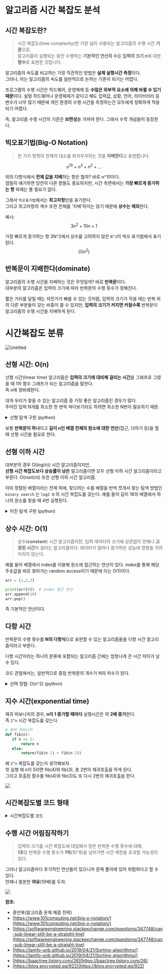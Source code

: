 # 알고리즘 시간 복잡도 분석

##  시간 복잡도란?

> 시간 복잡도(time complexity)란 가장 널리 사용되는 알고리즘의 수행 시간 **기준**으로,  
알고리즘이 실행되는 동안 수행하는 **기본적인 연산의 수**를 **입력의 크기 n**에 대한 **함수**로 표현한 것입니다.


알고리즘의 속도를 비교하는 가장 직관적인 방법은 **실제 실행시간 측정**이다.  
그러나, 이는 알고리즘의 속도를 일반적으로 논하는 기준이 되기는 어렵다.  

프로그램의 수행 시간은 하드웨어, 운영체제 등 **수많은 외부적 요소에 의해 바뀔 수 있기 때문**이다.
설령 하드웨어나 운영체제가 같다고 해도 입력값, 상황, 언어, 라이브러리 등 변수가 너무 많기 때문에 개인 환경의 수행 시간을 측정하는건 모두에게 정확하게 적용되기 어렵다.  

즉, 알고리즘 수행 시간의 기준은 **보편성**을 가져야 한다. 그래서 수학 개념들이 등장한다.    


## 빅오표기법(Big-O Notation)

> 한 가지 항목이 전체의 대소를 좌지우지하는 것을 **지배한다**고 표현합니다.

$$n^{10} +  n^{3} +  n^{2} + ...$$

위의 다항식에서 **전체 값을 지배**하는 항은 뭘까? 바로 n^10이다.  
엄밀히 얘기하면 당연히 다른 항들도 중요하지만, 시간 측면에서는 **가장 빠르게 증가하는 항** 외에는 볼 필요가 없다.

그래서 `빅오표기법`에서는 **최고차항**만을 표기한다.  
그리고 최고차항의 계수 또한 전체를 '지배'하지는 않기 때문에 **상수는 제외**한다.

예시:  
$$3n^2 + 10n + 1$$

가장 빠르게 증가하는 항 3N^2에서 상수를 고려하지 않은 `N^2`이 빅오 표기법에서 표기된다.  
$$O(n^2)$$


## 반복문이 지배한다(dominate)

알고리즘의 수행 시간을 지배하는 것은 무엇일까? 바로 **반복문**이다.  
대부분의 알고리즘은 입력의 크기에 따라 반복문의 수행 횟수가 정해진다.  

짧은 거리를 달릴 때는 자전거가 빠를 수 있는 것처럼, 입력의 크기가 작을 때는 반복 외의 다른 부분들이 갖는 비중이 클 수 있지만, 
**입력의 크기가 커지면 커질수록** 반복문이 알고리즘의 수행 시간을 지배하게 된다.


# 시간복잡도 분류

![Untitled](https://upload.wikimedia.org/wikipedia/commons/thumb/7/7e/Comparison_computational_complexity.svg/1200px-Comparison_computational_complexity.svg.png)  



## 선형 시간: O(n)

선형 시간(linear time) 알고리즘은 **입력의 크기에 대비해 걸리는 시간**을 그래프로 그렸을 때 1차 함수 그래프가 되는 알고리즘을 말한다.  
즉 n에 정비례한다.  

대개 우리가 찾을 수 있는 알고리즘 중 가장 좋은 알고리즘인 경우가 많다.  
주어진 입력 N개를 최소한 한 번씩 쳐다보기라도 하려면 최소한 N번이 필요하기 때문.

<details>
<summary>선형 탐색 구현 (python)</summary>

```python
# 선형 탐색 (일일이 다 확인하기)
def linearSearch(my_list, target):
	for element in my_list:
		if element == target:
			return True
	return False
```

리스트의 길이가 N이고 저 함수의 실행 시간은 N(에 정비례)이라고 할 수 있다.

</details>

보통 **반복문이 하나**이고 **길이 n인 배열 전체의 원소에 대한** **연산**(접근, 더하기 등)을 할 때 선형 시간을 필요로 한다.  

## 선형 이하 시간

대부분의 경우 O(log(n)) 시간 알고리즘이지만,  
**선형 시간 복잡도보다 상승률이 낮은** 알고리즘이면 모두 선형 이하 시간 알고리즘이라고 부른다. O(root(n)) 또한 선형 이하 시간 알고리즘.

이미 정렬된 배열이라는 전제 하에, 찾으려는 수를 배열을 반씩 쪼개서 찾는 탐색 방법인 `binary search` 는 `log2 N` 의 시간 복잡도를 갖는다. 예를 들어 길이 16의 배열에서 하나의 원소를 찾을 때 4번 실행된다.

<details>
<summary>이진 탐색 구현 (python)</summary>

```python
# 이진 탐색 : O(logN)
def binary_search(arr, x):
    low = 0
    mid = 0
    high = len(arr) - 1

    while low <= high:
        # 중간 index
        mid = (high + low) // 2
        # If x is greater, ignore left half
        if arr[mid] < x:
            low = mid + 1
        # If x is smaller, ignore right half
        elif arr[mid] > x:
            high = mid - 1
        # x is present at mid
        else:
            return mid
 
    # element not present
    return -1
```

</details>


## 상수 시간: O(1)

> 상수(**constant**) 시간 알고리즘이란, 입력 데이터의 크기에 상관없이 언제나 **고정된 시간**이 걸리는 알고리즘이다. 데이터가 얼마나 증가하든 성능에 영향을 거의 미치지 않는다.

예를 들어 배열에서 index를 이용해 원소에 접근하는 연산이 있다. index를 통해 해당 주솟값을 바로 찾아가는 random access이기 때문에 이는 O(1)이다.

```python
arr = [1,2,3]

print(arr[0])  # index 접근 연산 
arr.append(10)
arr.pop()
```

즉 기본적인 연산이다.


## 다항 시간

반복문의 수행 횟수를 **N의 다항식**으로 표현할 수 있는 알고리즘들을 다항 시간 알고리즘이라고 부른다.  

다항 시간이라는 하나의 분류에 포함되는 알고리즘 간에는 엄청나게 큰 시간 차이가 날 수 있다.   

코드 관점에서는, 일반적으로 중첩 반복문의 개수가 N의 차수가 된다.  

<details>
<summary>선택 정렬: O(n^2) (python)</summary>

```python
// 선택 정렬
def selection_sort(arr):
    for i in range(len(arr) - 1): // 첫번째 반복문
        min_idx = i
        for j in range(i + 1, len(arr)): // 두번째 반복문
            if arr[j] < arr[min_idx]:
                min_idx = j
        arr[i], arr[min_idx] = arr[min_idx], arr[i] // swap
```

</details>

## 지수 시간(exponential time)

재귀 피보나치의 경우, **n이 1 증가할 때마다** 실행시간은 약 **2배 증가**한다.  
즉 `2^n` 시간 복잡도를 갖는다.  


```python
# 재귀 피보나치
def fib(n):
   if n <= 1:
       return n
   else:
       return(fib(n-1) + fib(n-2))
```


왜 `2^n` 복잡도를 갖는지 생각해보자.  
첫 실행 때 n이 5라면 fib(4)와 fib(3), 총 2번의 재귀호출을 하게 된다.  
그리고 호출된 함수들 fib(4)와 fib(3)도 또 다시 2번의 재귀호출을 한다. 


![](https://i.stack.imgur.com/2dxLl.png)

## 시간복잡도별 코드 형태
<details>
<summary>시간복잡도별 코드</summary>

```cpp
// 1. O(log(n))
while(n)
	n/=2;

// 2. O(root(n))
for(int i=0; i*i < n; i++);

// 3. O(n)
for(int i=0; i<n; i++);

// 4. O(n log(n))
for(int i=0; i<n ;i++)
	j=i
	while (j)
		j/=2

// 5. O (n root(n))
for(int i=0;i<n;i++)
	for(int j=0; j*j<=i; j++);

// 6. O(n^2)
for(int i=0;i<n;i++)
	for(int j=0; j<n; j++);

// 7. O(n^3)
for(int i=0;i<n;i++)
	for(int j=0;j<n;j++)
		for(int k=0;k<n;k++);

// 8. O(2^n)
int function(int n){
	if(n==0||n==1)
		return 1;
	return function(n-1)+function(n-2);
}

// 9.O(n!)
// n개의 데이터를 나열하는 방법의 수
void function(int x, vector<int> pick, vector<bool> picked){
	if(x==n){
		for(int i=0;i<pick.size();i++)
			printf("%d\n", pick[i]);
		return;
	}
	for(int i=0;i<n;i++){
		if(picked[i])
			continue;
		pick.push_back(i);
		picked[i]=true;
		function(x+1, pick, picked);
		pick.pop_back();
		picked[i]=false;
	}
	return;
}
```

</details>

## 수행 시간 어림짐작하기

> 입력의 크기를 시간 복잡도에 대입해서 얻은 반복문 수행 횟수에 대해,  
> **1초**당 반복문 수행 횟수가 **1억**(10^8)을 넘어가면 시간 제한을 초과할 가능성이 있다.
>

그러나 알고리즘마다 추가적인 연산들이 있으니까 문제 풀이에 있어 위험하다고 할 수 있다.  
언제나 충분한 **여유**(10배)를 두자.

![](https://img1.daumcdn.net/thumb/R1280x0/?scode=mtistory2&fname=https%3A%2F%2Fblog.kakaocdn.net%2Fdn%2FNt5cW%2FbtqBZqoc97E%2FKYrwTbo8rbfk6EX8FJzrTK%2Fimg.png)


**참조:**
- 종만북(알고리즘 문제 해결 전략)
- [https://www.101computing.net/big-o-notation/](https://www.101computing.net/big-o-notation/)
- [https://softwareengineering.stackexchange.com/questions/347748/can-sub-linear-still-be-a-straight-line](https://softwareengineering.stackexchange.com/questions/347748/can-sub-linear-still-be-a-straight-line)
- [https://lamfo-unb.github.io/2019/04/21/Sorting-algorithms/](https://lamfo-unb.github.io/2019/04/21/Sorting-algorithms/)
- [https://baactree.tistory.com/26](https://baactree.tistory.com/26)
- [https://blog.encrypted.gg/922](https://blog.encrypted.gg/922)
